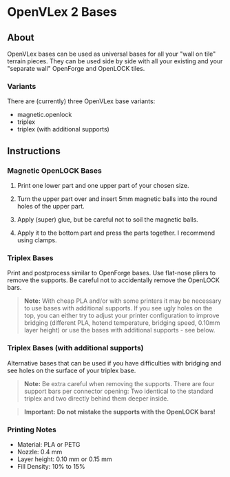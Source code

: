 # OpenVLex 2 Bases



## About

OpenVLex bases can be used as universal bases for all your "wall on tile" terrain pieces. They can be used side by side with all your existing and your "separate wall" OpenForge and OpenLOCK tiles.


### Variants

There are (currently) three OpenVLex base variants:

- magnetic.openlock
- triplex
- triplex (with additional supports)



## Instructions


### Magnetic OpenLOCK Bases

1. Print one lower part and one upper part of your chosen size.

2. Turn the upper part over and insert 5mm magnetic balls into the round holes of the upper part.

3. Apply (super) glue, but be careful not to soil the magnetic balls.

4. Apply it to the bottom part and press the parts together. I recommend using clamps.


### Triplex Bases

Print and postprocess similar to OpenForge bases.
Use flat-nose pliers to remove the supports. Be careful not to accidentally remove the OpenLOCK bars.

> **Note:** With cheap PLA and/or with some printers it may be necessary to use bases with additional supports. If you see ugly holes on the top, you can either try to adjust your printer configuration to improve bridging (different PLA, hotend temperature, bridging speed, 0.10mm layer height) or use the bases with additional supports - see below.


### Triplex Bases (with additional supports)

Alternative bases that can be used if you have difficulties with bridging and see holes on the surface of your triplex base.

> **Note:** Be extra careful when removing the supports. There are four support bars per connector opening: Two identical to the standard triplex and two directly behind them deeper inside.

> **Important:** **Do not mistake the supports with the OpenLOCK bars!**


### Printing Notes

- Material: PLA or PETG
- Nozzle: 0.4 mm
- Layer height: 0.10 mm or 0.15 mm
- Fill Density: 10% to 15%
